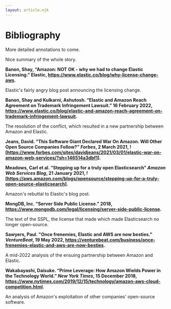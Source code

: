 ```yaml
---
layout: article.njk
---
```


# Bibliography

More detailed annotations to come.

Nice summary of the whole story.

**Banon, Shay, “Amazon: NOT OK - why we had to change Elastic Licensing.” Elastic, https://www.elastic.co/blog/why-license-change-aws.**

Elastic's fairly angry blog post announcing the licensing change.

**Banon, Shay and Kulkarni, Ashutosh. “Elastic and Amazon Reach Agreement on Trademark Infringement Lawsuit.” 16 February 2022, https://www.elastic.co/blog/elastic-and-amazon-reach-agreement-on-trademark-infringement-lawsuit.**

The resolution of the conflict, which resulted in a new partnership between Amazon and Elastic.

**Jeans, David. ”This Software Giant Declared War On Amazon. Will Other Open Source Companies Follow?” _Forbes_, 2 March 2021, ![https://www.forbes.com/sites/davidjeans/2021/03/01/elastic-war-on-amazon-web-services/?sh=146514a3dbf1].**

**Meadows, Carl et al. “Stepping up for a truly open Elasticsearch” _Amazon Web Services Blog_, 21 January 2021, ![https://aws.amazon.com/blogs/opensource/stepping-up-for-a-truly-open-source-elasticsearch].**

Amazon's rebuttal to Elastic's blog post.

**MongDB, Inc. “Server Side Public License.” 2018, https://www.mongodb.com/legal/licensing/server-side-public-license.**

The text of the SSPL, the license that made which made Elasticsearch no longer open-source.

**Sawyers, Paul. "Once frenemies, Elastic and AWS are now besties." _VentureBeat_, 19 May 2022, https://venturebeat.com/business/once-frenemies-elastic-and-aws-are-now-besties.**

A mid-2022 analysis of the ensuing partnership between Amazon and Elastic.

**Wakabayashi, Daisuke. “Prime Leverage: How Amazon Wields Power in the Technology World.” _New York Times_, 15 December 2018, https://www.nytimes.com/2019/12/15/technology/amazon-aws-cloud-competition.html.**

An analysis of Amazon's exploitation of other companies' open-source software.
